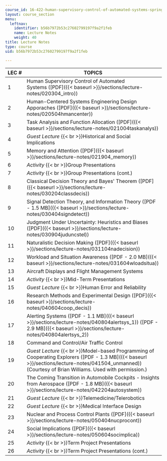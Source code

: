 ```yaml
---
course_id: 16-422-human-supervisory-control-of-automated-systems-spring-2004
layout: course_section
menu:
  leftnav:
    identifier: b56b7972b53c27602799197f9a2f1feb
    name: Lecture Notes
    weight: 40
title: Lecture Notes
type: course
uid: b56b7972b53c27602799197f9a2f1feb

---
```


| LEC # | TOPICS |
| --- | --- |
| 1 | Human Supervisory Control of Automated Systems ([PDF]({{< baseurl >}}/sections/lecture-notes/020304_intro)) |
| 2 | Human-Centered Systems Engineering Design Apporaches ([PDF]({{< baseurl >}}/sections/lecture-notes/020504hmancenter)) |
| 3 | Task Analysis and Function Allocation ([PDF]({{< baseurl >}}/sections/lecture-notes/021004taskanalys)) |
| 4 | _Guest Lecture_  {{< br >}}Historical and Social Implications |
| 5 | Memory and Attention ([PDF]({{< baseurl >}}/sections/lecture-notes/021904_memory)) |
| 6 | _Activity_  {{< br >}}Group Presentations |
| 7 | _Activity_  {{< br >}}Group Presentations (cont.) |
| 8 | Classical Decision Theory and Bayes' Theorem ([PDF]({{< baseurl >}}/sections/lecture-notes/030204classdecis)) |
| 9 | Signal Detection Theory, and Information Theory ([PDF - 1.5 MB]({{< baseurl >}}/sections/lecture-notes/030404signdetect)) |
| 10 | Judgment Under Uncertainty: Heuristics and Biases ([PDF]({{< baseurl >}}/sections/lecture-notes/030904juduncstel)) |
| 11 | Naturalistic Decision Making ([PDF]({{< baseurl >}}/sections/lecture-notes/031104nadecision)) |
| 12 | Workload and Situation Awareness ([PDF - 2.0 MB]({{< baseurl >}}/sections/lecture-notes/031604wloadsitua)) |
| 13 | Aircraft Displays and Flight Management Systems |
| 14 | _Activity_  {{< br >}}Mid-Term Presentations |
| 15 | _Guest Lecture_  {{< br >}}Human Error and Reliability |
| 16 | Research Methods and Experimental Design ([PDF]({{< baseurl >}}/sections/lecture-notes/040604coop_decis)) |
| 17 | Alerting Systems ([PDF - 1.1 MB]({{< baseurl >}}/sections/lecture-notes/040804alertsys_1)) ([PDF - 2.9 MB]({{< baseurl >}}/sections/lecture-notes/040804alertsys_2)) |
| 18 | Command and Control/Air Traffic Control |
| 19 | _Guest Lecture_  {{< br >}}Model-based Programming of Cooperating Explorers ([PDF - 1.3 MB]({{< baseurl >}}/sections/lecture-notes/041504_unmanned)) (Courtesy of Brian Williams. Used with permission.) |
| 20 | The Coming Transition in Automobile Cockpits - Insights from Aerospace ([PDF - 1.8 MB]({{< baseurl >}}/sections/lecture-notes/042204autosystem)) |
| 21 | _Guest Lecture_  {{< br >}}Telemedicine/Telerobotics |
| 22 | _Guest Lecture_  {{< br >}}Medical Interface Design |
| 23 | Nuclear and Process Control Plants ([PDF]({{< baseurl >}}/sections/lecture-notes/050404nucprocont)) |
| 24 | Social Implications ([PDF]({{< baseurl >}}/sections/lecture-notes/050604socimplica)) |
| 25 | _Activity_  {{< br >}}Term Project Presentations |
| 26 | _Activity_  {{< br >}}Term Project Presentations (cont.)